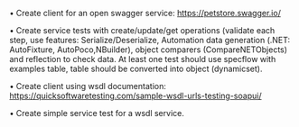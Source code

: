 • Create client for an open swagger service: https://petstore.swagger.io/

• Create service tests with create/update/get operations (validate each step, use features: Serialize/Deserialize, Automation data generation (.NET: AutoFixture, AutoPoco,NBuilder), object comparers (CompareNETObjects) and reflection to check data. At least one test should use specflow with examples table, table should be converted into object (dynamicset).

• Create client using wsdl documentation: https://quicksoftwaretesting.com/sample-wsdl-urls-testing-soapui/

• Create simple service test for a wsdl service.
